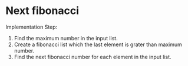 # Next fibonacci

Implementation Step:
1. Find the maximum number in the input list.
2. Create a fibonacci list which the last element is grater than maximum number.
3. Find the next fibonacci number for each element in the input list.
